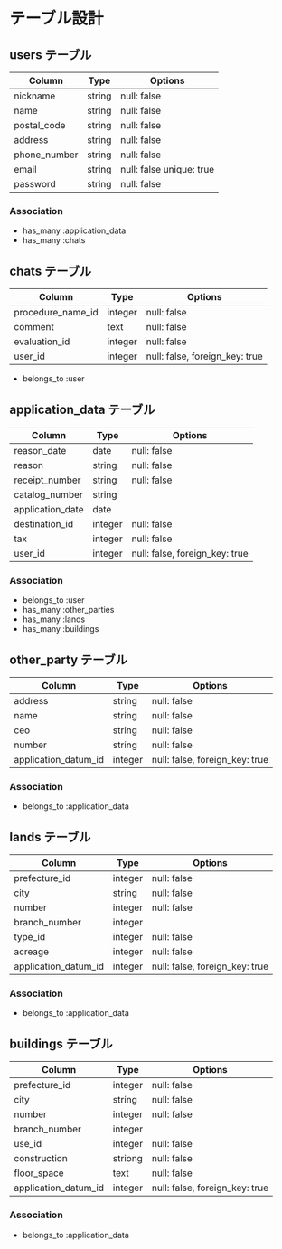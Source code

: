 # テーブル設計

## users テーブル

| Column       | Type   | Options                  |
| ------------ | ------ | ------------------------ |
| nickname     | string | null: false              |
| name         | string | null: false              |
| postal_code  | string | null: false              |
| address      | string | null: false              |
| phone_number | string | null: false              |
| email        | string | null: false unique: true |
| password     | string | null: false              |

### Association

- has_many :application_data
- has_many :chats

## chats テーブル

| Column            | Type    | Options                        |
| ----------------- | ------- | ------------------------------ |
| procedure_name_id | integer | null: false                    |
| comment           | text    | null: false                    |
| evaluation_id     | integer | null: false                    |
| user_id           | integer | null: false, foreign_key: true |

- belongs_to :user

## application_data テーブル

| Column           | Type    | Options                        |
| ---------------- | ------- | ------------------------------ |
| reason_date      | date    | null: false                    |
| reason           | string  | null: false                    |
| receipt_number   | string  | null: false                    |
| catalog_number   | string  |                                |
| application_date | date    |                                |
| destination_id   | integer | null: false                    |
| tax              | integer | null: false                    |
| user_id          | integer | null: false, foreign_key: true |


### Association

- belongs_to :user
- has_many :other_parties
- has_many :lands
- has_many :buildings

## other_party テーブル

| Column                | Type    | Options                        |
| --------------------- | ------- | ------------------------------ |
| address               | string  | null: false                    |
| name                  | string  | null: false                    |
| ceo                   | string  | null: false                    |
| number                | string  | null: false                    |
| application_datum_id  | integer | null: false, foreign_key: true |


### Association

- belongs_to :application_data

## lands テーブル

| Column                | Type    | Options                        |
| --------------------- | ------- | ------------------------------ |
| prefecture_id         | integer | null: false                    |
| city                  | string  | null: false                    |
| number                | integer | null: false                    |
| branch_number         | integer |                                |
| type_id               | integer | null: false                    |
| acreage               | integer | null: false                    |
| application_datum_id  | integer | null: false, foreign_key: true |


### Association

- belongs_to :application_data

## buildings テーブル

| Column                | Type    | Options                        |
| --------------------- | ------- | ------------------------------ |
| prefecture_id         | integer | null: false                    |
| city                  | string  | null: false                    |
| number                | integer | null: false                    |
| branch_number         | integer |                                |
| use_id                | integer | null: false                    |
| construction          | striong | null: false                    |
| floor_space           | text    | null: false                    |
| application_datum_id  | integer | null: false, foreign_key: true |


### Association

- belongs_to :application_data